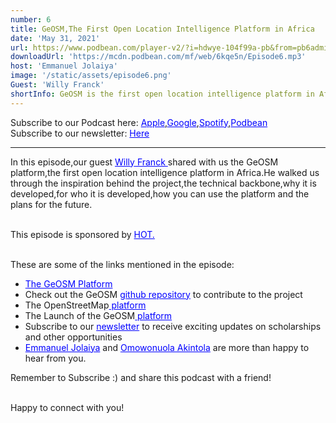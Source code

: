 ```yaml
---
number: 6
title: GeOSM,The First Open Location Intelligence Platform in Africa
date: 'May 31, 2021'
url: https://www.podbean.com/player-v2/?i=hdwye-104f99a-pb&from=pb6admin
downloadUrl: 'https://mcdn.podbean.com/mf/web/6kqe5n/Episode6.mp3'
host: 'Emmanuel Jolaiya'
image: '/static/assets/episode6.png'
Guest: 'Willy Franck'
shortInfo: GeOSM is the first open location intelligence platform in Africa...
---
```


Subscribe to our Podcast here: <a target="_blank" href="https://podcasts.apple.com/ng/podcast/africa-geoconvo-podcast/id1549049632" style='color:blue;'>Apple</a>,<a target="_blank" href="https://www.google.com/podcasts?feed=aHR0cHM6Ly9mZWVkLnBvZGJlYW4uY29tL2FmcmljYWdlb2NvbnZvL2ZlZWQueG1s" style='color:blue;'>Google</a>,<a target="_blank" href="https://africageoconvo.podbean.com/" style='color:blue;'>Spotify</a>,<a target="_blank" href="https://africageoconvo.podbean.com/" style='color:blue;'>Podbean</a><br>
Subscribe to our newsletter: <a target="_blank" href="https://mailchi.mp/431d1fc48f4b/africa-geo-convo-mailing-list" style='color:blue;'>Here</a>
<hr>

In this episode,our guest <a href='https://www.linkedin.com/in/willy-franck-sob-b400bb85/' target='_blank' style='color:blue'>Willy Franck </a>shared with us the GeOSM platform,the first open location intelligence platform in Africa.He walked us through the inspiration behind the project,the technical backbone,why it is developed,for who it is developed,how you can use the platform and the plans for the future.<br><br>

This episode is sponsored by <a href='https://www.hotosm.org/' target='_blank' style='color:blue'>HOT.</a>
<br><br>

<p>These are some of the links mentioned in the episode:</p>

<ul>

<li><a href='http://geo.sm/' target='_blank' style='color:blue'>The GeOSM Platform</a></li>

<li>Check out the GeOSM <a href='https://github.com/GeOsmFamily/GeOsm-App' target='_blank' style='color:blue'>github repository</a> to contribute to the project</li>

<li>The OpenStreetMap<a href='https://openstreetmap.org/' target='_blank' style='color:blue'> platform</a></li>

<li>The Launch of the GeOSM<a href='https://youtu.be/aqcWL5b9r9Y' target='_blank' style='color:blue'> platform</a></li>

<li>Subscribe to our <a href='https://mailchi.mp/431d1fc48f4b/africa-geo-convo-mailing-list' target='_blank' style='color:blue'> newsletter</a> to receive exciting updates on scholarships and other opportunities</li>

<li><a href='https://www.twitter.com/jeafreezy' target='_blank' style='color:blue'> Emmanuel Jolaiya</a> and <a href='https://twitter.com/Svelte_mo' target='_blank' style='color:blue'> Omowonuola Akintola</a> are more than happy to hear from you.</li>

</ul>

Remember to Subscribe :) and share this podcast with a friend! <br><br>

Happy to connect with you!